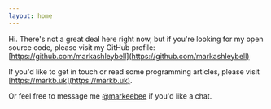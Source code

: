 ```yaml
---
layout: home
---
```


Hi. There's not a great deal here right now, but if you're looking for my open source code, please visit my GitHub profile: [https://github.com/markashleybell](https://github.com/markashleybell)

If you'd like to get in touch or read some programming articles, please visit [https://markb.uk](https://markb.uk). 

Or feel free to message me <a href="https://mastodon.social/@markeebee" rel="me">@markeebee</a> if you'd like a chat.
